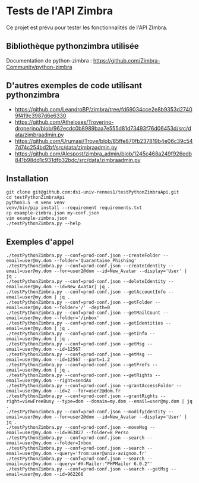 # Tests de l'API Zimbra

Ce projet est prévu pour tester les fonctionnalités de l'API ZImbra.

## Bibliothèque pythonzimbra utilisée

Documentation de python-zimbra : https://github.com/Zimbra-Community/python-zimbra

## D'autres exemples de code utilisant pythonzimbra

* https://github.com/LeandroBP/zimbra/tree/fd69034cce2e8b9353d27409f419c3987d6e6330
* https://github.com/Atheloses/Troverino-droperino/blob/962ecdc0b8989baa7e555d81d73493f76d06453d/src/data/zimbraadmin.py
* https://github.com/Urumasi/Trove/blob/85ffe870fb237819b4e06c39c547d74c254bd2bf/src/data/zimbraadmin.py
* https://github.com/Alespost/zimbra_admin/blob/1245c468a249f926edb841b98dd1c931dfb32bdc/src/data/zimbraadmin.py

## Installation 

```
git clone git@github.com:dsi-univ-rennes1/testPythonZimbraApi.git
cd testPythonZimbraApi
python3.5 -m venv venv
venv/bin/pip install --requirement requirements.txt
cp example-zimbra.json my-conf.json
vim example-zimbra.json
./testPythonZimbra.py --help
```

## Exemples d'appel

```
./testPythonZimbra.py --conf=prod-conf.json --createFolder --email=user@my.dom --folder='Quarantaine_Phishing'
./testPythonZimbra.py --conf=prod-conf.json --createIdentity --email=user@my.dom --for=user2@dom --id=New_Avatar --display='User' | jq .
./testPythonZimbra.py --conf=prod-conf.json --deleteIdentity --email=user@my.dom --id=New_Avatar| jq .
./testPythonZimbra.py --conf=prod-conf.json --getAccountInfo --email=user@my.dom | jq .
./testPythonZimbra.py --conf=prod-conf.json --getFolder --email=user@my.dom --folder='/' -depth=0
./testPythonZimbra.py --conf=prod-conf.json --getMailCount --email=user@my.dom --folder='/inbox'
./testPythonZimbra.py --conf=prod-conf.json --getIdentities --email=user@my.dom | jq .
./testPythonZimbra.py --conf=prod-conf.json --getInfo --email=user@my.dom | jq .
./testPythonZimbra.py --conf=prod-conf.json --getMsg --email=user@my.dom --id=12567
./testPythonZimbra.py --conf=prod-conf.json --getMsg --email=user@my.dom --id=12567 --part=1.2
./testPythonZimbra.py --conf=prod-conf.json --getPrefs --email=user@my.dom | jq .
./testPythonZimbra.py --conf=prod-conf.json --getRights --email=user@my.dom --right=sendAs
./testPythonZimbra.py --conf=prod-conf.json --grantAccessFolder --email=user@my.dom --id=2 --for=user2@dom.fr
./testPythonZimbra.py --conf=prod-conf.json --grantRights --right=viewFreeBusy --type=dom --domain=my.dom --email=user@my.dom | jq .
./testPythonZimbra.py --conf=prod-conf.json --modifyIdentity --email=user@my.dom --for=user2@dom --id=New_Avatar --display='User' | jq .
./testPythonZimbra.py --conf=prod-conf.json --moveMsg --email=user@my.dom --id=963827 --folder=8_Perso
./testPythonZimbra.py --conf=prod-conf.json --search --email=user@my.dom --folder=Inbox
./testPythonZimbra.py --conf=prod-conf.json --search --email=user@my.dom --query='from:user@univ-avignon.fr'
./testPythonZimbra.py --conf=prod-conf.json --search --email=user@my.dom --query='#X-Mailer:"PHPMailer 6.0.2"'
./testPythonZimbra.py --conf=prod-conf.json --search --getMsg --email=user@my.dom --id=962266
```
